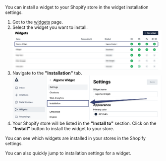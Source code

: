 You can install a widget to your Shopify store in the widget installation settings.

1. Got to the [widgets](https://app.algomo.com/widgets) page.
2. Select the widget you want to install.
   ![widgets](./images/select_widget.png)
3. Navigate to the **"Installation"** tab.
   ![installation](./images/installation.png)
4. Your Shopify store will be listed in the **"Install to"** section. Click on the **"Install"** button to install the widget to your store.

You can see which widgets are installed in your stores in the Shopify settings.

You can also quickly jump to installation settings for a widget.
